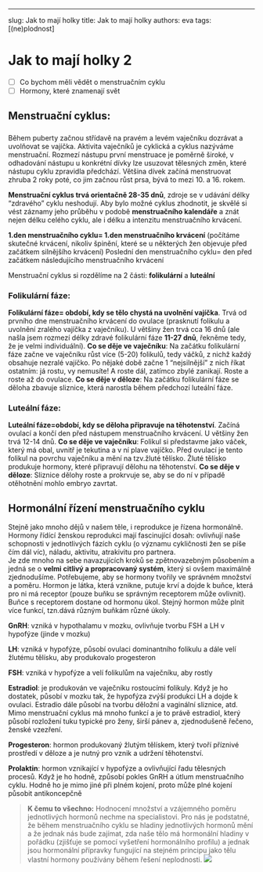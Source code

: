 ---
slug: Jak to mají holky
title: Jak to mají holky
authors: eva
tags: [(ne)plodnost]
# Jak to mají holky 2

- [ ] Co bychom měli vědět o menstruačním cyklu
- [ ] Hormony, které znamenají svět 

## Menstruační cyklus:
##### 
Během puberty začnou střídavě na pravém a levém vaječníku dozrávat a uvolňovat se vajíčka. Aktivita vaječníků je cyklická a cyklus nazýváme menstruační. Rozmezí nástupu první menstruace je poměrně široké, v odhadování nástupu u konkrétní dívky lze usuzovat tělesných změn, které nástupu cyklu zpravidla předchází. Většina dívek začíná menstruovat zhruba 2 roky poté, co jim začnou růst prsa, bývá to mezi 10. a 16. rokem.

**Menstruační cyklus trvá orientačně 28-35 dnů**, zdroje se v udávání délky “zdravého” cyklu neshodují. Aby bylo možné cyklus zhodnotit, je skvělé si vést záznamy jeho průběhu v podobě **menstruačního kalendáře** a znát nejen délku celého cyklu, ale i délku a intenzitu menstruačního krvácení.

**1.den menstruačního cyklu= 1.den menstruačního krvácení** (počítáme skutečné krvácení, nikoliv špinění, které se u některých žen objevuje před začátkem silnějšího krvácení)
Poslední den menstruačního cyklu= den před začátkem následujícího menstruačního krvácení

Menstruační cyklus si rozdělíme na 2 části: **folikulární** a **luteální**

### Folikulární fáze:
**Folikulární fáze= období, kdy se tělo chystá na uvolnění vajíčka**. Trvá od prvního dne menstruačního krvácení do ovulace (prasknutí folikulu a uvolnění zralého vajíčka z vaječníku). U většiny žen trvá cca 16 dnů (ale našla jsem rozmezí délky zdravé folikulární fáze **11-27 dnů**, řekněme tedy, že je velmi individuální).
**Co se děje ve vaječníku**: Na začátku folikulární fáze začne ve vaječníku růst více (5-20) folikulů, tedy váčků, z nichž každý obsahuje nezralé vajíčko. Po nějaké době začne 1 “nejsilnější” z nich říkat ostatním: já rostu, vy nemusíte! A roste dál, zatímco zbylé zanikají. Roste a roste až do ovulace.
**Co se děje v děloze**: Na začátku folikulární fáze se děloha zbavuje sliznice, která narostla během předchozí luteální fáze. 
### Luteální fáze: 
**Luteální fáze=období, kdy se děloha připravuje na těhotenství**. Začíná ovulací a končí den před nástupem menstruačního krvácení. U většiny žen trvá 12-14 dnů. 
**Co se děje ve vaječníku**: Folikul si představme jako váček, který má obal, uvnitř je tekutina a v ní plave vajíčko. Před ovulací je tento folikul na povrchu vaječníku a mění na tzv.žluté tělísko. Žluté tělísko produkuje hormony, které připravují dělohu na těhotenství.
**Co se děje v děloze**: Sliznice dělohy roste a prokrvuje se, aby se do ní v případě otěhotnění mohlo embryo zavrtat. 

## Hormonální řízení menstruačního cyklu
Stejně jako mnoho dějů v našem těle, i reprodukce je řízena hormonálně. Hormony řídící ženskou reprodukci mají fascinující dosah: ovlivňují naše schopnosti v jednotlivých fázích cyklu (o významu cykličnosti žen se píše čím dál víc), náladu, aktivitu, atrakivitu pro partnera.  
Je zde mnoho na sebe navazujících kroků se zpětnovazebným působením a jedná se o **velmi citlivý a propracovaný systém**, který si ovšem maximálně zjednodušíme. 
Potřebujeme, aby se hormony tvořily ve správném množství a poměru. Hormon je látka, která vznikne, putuje krví a dojde k buňce, která pro ni má receptor (pouze buňku se správným receptorem může ovlivnit). Buňce s receptorem dostane od hormonu úkol. Stejný hormon může plnit více funkcí, tzn.dává různým buňkám různé úkoly. 


**GnRH**: vzniká v hypothalamu v mozku, ovlivňuje tvorbu FSH a LH v hypofýze (jinde v mozku)

**LH**: vzniká v hypofýze, působí ovulaci dominantního folikulu a dále velí žlutému tělísku, aby produkovalo progesteron

**FSH**: vzniká v hypofýze a velí folikulům na vaječníku, aby rostly

**Estradiol**: je produkován ve vaječníku rostoucími folikuly. Když je ho dostatek, působí v mozku tak, že hypofýza zvýší produkci LH a dojde k ovulaci. Estradio dále působí na tvorbu děložní a vaginální sliznice, atd. Mimo menstruační cyklus má mnoho funkcí a je to právě estradiol, který působí rozložení tuku typické pro ženy, širší pánev a, zjednodušeně řečeno, ženské vzezření.

**Progesteron**: hormon produkovaný žlutým tělískem, který tvoří příznivé prostředí v děloze a je nutný pro vznik a udržení těhotenství.

**Prolaktin**: hormon vznikající v hypofýze a ovlivňující řadu tělesných procesů. Když je ho hodně, způsobí pokles GnRH a útlum menstruačního cyklu. Hodně ho je mimo jiné při plném kojení, proto může plné kojení působit antikoncepčně

> **K čemu to všechno:**  Hodnocení množství a vzájemného poměru jednotlivých hormonů nechme na specialistovi. Pro nás je podstatné, že během menstruačního cyklu se hladiny jednotlivých hormonů mění a že jednak nás bude zajímat, zda naše tělo má hormonální hladiny v pořádku (zjišťuje se pomocí vyšetření hormonálního profilu) a jednak jsou hormonální přípravky fungující na stejném principu jako tělu vlastní hormony používány během řešení neplodnosti.
> ![](https://i.imgur.com/cqxzOlS.jpg)
